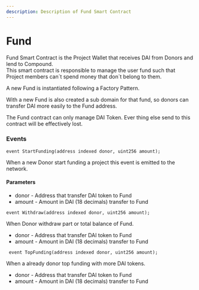 ```yaml
---
description: Description of Fund Smart Contract
---
```


# Fund



Fund Smart Contract is the Project Wallet that receives DAI from Donors and lend to Compound.  
This smart contract is responsible to manage the user fund such that Project members can´t spend money that don´t belong to them.

A new Fund is instantiated following a Factory Pattern.

With a new Fund is also created a sub domain for that fund, so donors can transfer DAI more easily to the Fund address.

The Fund contract can only manage DAI Token. Ever thing else send to this contract will be effectively lost.

### Events

```text
event StartFunding(address indexed donor, uint256 amount);
```

When a new Donor start funding a project this event is emitted to the network.

#### Parameters 

* donor - Address that transfer DAI token to Fund
* amount - Amount in DAI \(18 decimals\) transfer to Fund

```text
event Withdraw(address indexed donor, uint256 amount);
```

When Donor withdraw part or total balance of Fund.

* donor - Address that transfer DAI token to Fund
* amount - Amount in DAI \(18 decimals\) transfer to Fund

```text
 event TopFunding(address indexed donor, uint256 amount);
```

When a already donor top funding with more DAI tokens. 

* donor - Address that transfer DAI token to Fund
* amount - Amount in DAI \(18 decimals\) transfer to Fund

